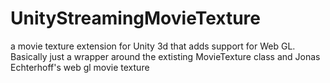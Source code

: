 # UnityStreamingMovieTexture
a movie texture extension for Unity 3d that adds support for Web GL. Basically just a wrapper around the extisting MovieTexture class and Jonas Echterhoff's web gl movie texture 
